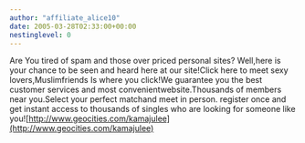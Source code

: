 ```yaml
---
author: "affiliate_alice10"
date: 2005-03-28T02:33:00+00:00
nestinglevel: 0
---
```

Are You tired of spam and those over priced personal sites? Well,here is your chance to be seen and heard here at our site!Click here to meet sexy lovers,Muslimfriends Is where you click!We guarantee you the best customer services and most convenientwebsite.Thousands of members near you.Select your perfect matchand meet in person. register once and get instant access to thousands of singles who are looking for someone like you![http://www.geocities.com/kamajulee](http://www.geocities.com/kamajulee)